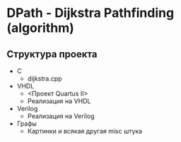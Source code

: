 
# DPath - Dijkstra Pathfinding (algorithm)

## Структура проекта

 - C
	- dijkstra.cpp
 - VHDL
	- <Проект Quartus II> 
	- Реализация на VHDL
 - Verilog
	- Реализация на Verilog
 - Графы
	- Картинки и всякая другая misc штука